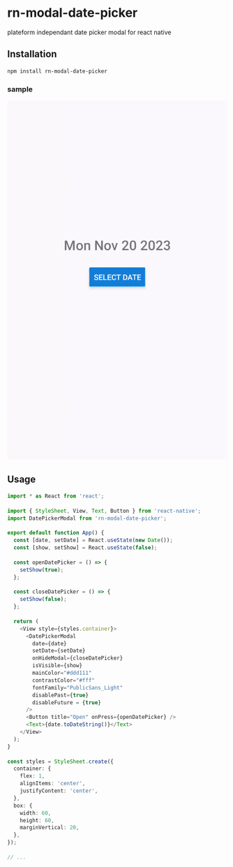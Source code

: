 # rn-modal-date-picker

plateform independant date picker modal for react native

## Installation

```sh
npm install rn-modal-date-picker
```

### sample

![](https://github.com/AslamJM/rn-modal-date-picker/blob/main/sample.gif)

## Usage

```ts
import * as React from 'react';

import { StyleSheet, View, Text, Button } from 'react-native';
import DatePickerModal from 'rn-modal-date-picker';

export default function App() {
  const [date, setDate] = React.useState(new Date());
  const [show, setShow] = React.useState(false);

  const openDatePicker = () => {
    setShow(true);
  };

  const closeDatePicker = () => {
    setShow(false);
  };

  return (
    <View style={styles.container}>
      <DatePickerModal
        date={date}
        setDate={setDate}
        onHideModal={closeDatePicker}
        isVisible={show}
        mainColor="#ddd111"
        contrastColor="#fff"
        fontFamily="PublicSans_Light"
        disablePast={true}
        disableFuture = {true}
      />
      <Button title="Open" onPress={openDatePicker} />
      <Text>{date.toDateString()}</Text>
    </View>
  );
}

const styles = StyleSheet.create({
  container: {
    flex: 1,
    alignItems: 'center',
    justifyContent: 'center',
  },
  box: {
    width: 60,
    height: 60,
    marginVertical: 20,
  },
});

// ...
```

